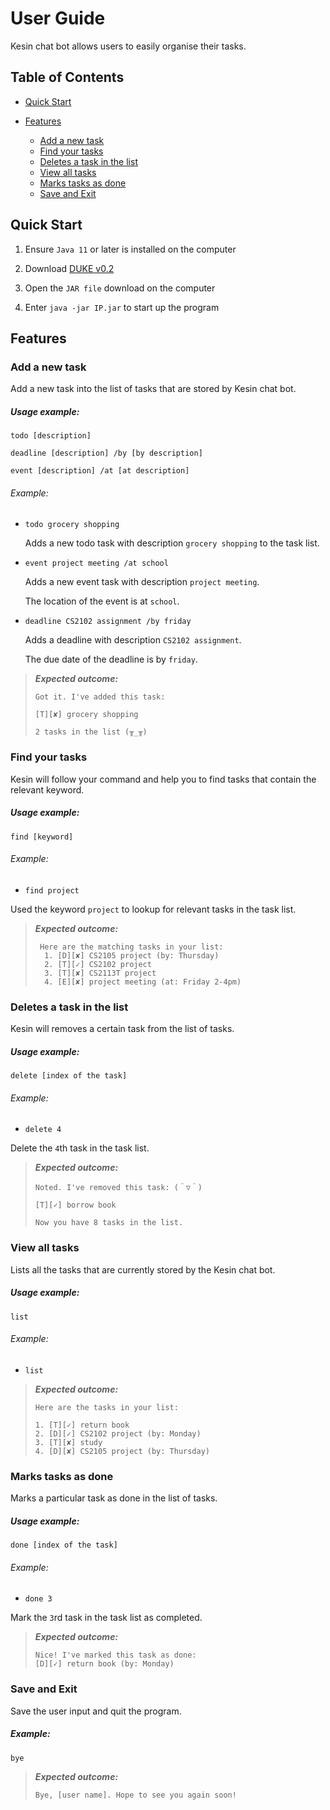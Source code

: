 # User Guide
Kesin chat bot allows users to easily organise their tasks. 


## Table of Contents


- [Quick Start](https://github.com/itskesin/duke/tree/master/docs#quick-start)
- [Features](https://github.com/itskesin/duke/tree/master/docs#features)
    
    - [Add a new task](https://github.com/itskesin/duke/tree/master/docs#add-a-new-task)
    - [Find your tasks](https://github.com/itskesin/duke/tree/master/docs#find-your-tasks)
    - [Deletes a task in the list](https://github.com/itskesin/duke/tree/master/docs#deletes-a-task-in-the-list)
    - [View all tasks](https://github.com/itskesin/duke/tree/master/docs#view-all-tasks)
    - [Marks tasks as done](https://github.com/itskesin/duke/tree/master/docs#marks-tasks-as-done)
    - [Save and Exit](https://github.com/itskesin/duke/tree/master/docs#save-and-exit)

## Quick Start 

  1. Ensure `Java 11` or later is installed on the computer
    
  2. Download [DUKE v0.2](https://github.com/itskesin/duke/releases)
    
  3. Open the `JAR file` download on the computer
    
  4. Enter `java -jar IP.jar` to start up the program

## Features

### Add a new task 

Add a new task into the list of tasks that are stored by Kesin chat bot.

##### Usage example:

`todo [description]`

`deadline [description] /by [by description]`

`event [description] /at [at description]`

###### Example: 
 
 - `todo grocery shopping`
   
   Adds a new todo task with description `grocery shopping` to the task list. 
  
 - `event project meeting /at school`
 
   Adds a new event task with description `project meeting`. 
   
   The location of the event is at `school`.
   
  - `deadline CS2102 assignment /by friday`
   
     Adds a deadline with description `CS2102 assignment`. 
     
     The due date of the deadline is by `friday`.
   
> ***Expected outcome:***
>
>     Got it. I've added this task:
>                               
>     [T][✘] grocery shopping
>
>     2 tasks in the list (╥_╥)
                     
### Find your tasks
Kesin will follow your command and help you to find tasks that contain the relevant keyword.

##### Usage example:

`find [keyword]`

###### Example: 

- `find project`

Used the keyword `project` to lookup for relevant tasks in the task list.

> ***Expected outcome:***
>     
>      Here are the matching tasks in your list:
>       1. [D][✘] CS2105 project (by: Thursday)
>       2. [T][✓] CS2102 project
>       3. [T][✘] CS2113T project
>       4. [E][✘] project meeting (at: Friday 2-4pm)


### Deletes a task in the list

Kesin will removes a certain task from the list of tasks.

##### Usage example:
`delete [index of the task]`

###### Example: 

- `delete 4`

Delete the `4`th task in the task list. 
   
> ***Expected outcome:***
>
>     Noted. I've removed this task: (＾▽＾)
>                                
>     [T][✓] borrow book
>   
>     Now you have 8 tasks in the list.
>
>

### View all tasks
Lists all the tasks that are currently stored by the Kesin chat bot.

##### Usage example:
`list`

###### Example: 

- `list`
   
> ***Expected outcome:***
> 
>     Here are the tasks in your list:
>                 
>     1. [T][✓] return book
>     2. [D][✓] CS2102 project (by: Monday)
>     3. [T][✘] study
>     4. [D][✘] CS2105 project (by: Thursday)

### Marks tasks as done
Marks a particular task as done in the list of tasks.

##### Usage example:
`done [index of the task]`

###### Example: 

- `done 3`

Mark the `3`rd task in the task list as completed.

> ***Expected outcome:***
> 
>     Nice! I've marked this task as done:
>     [D][✓] return book (by: Monday)

### Save and Exit
Save the user input and quit the program.

##### Example:
`bye`

> ***Expected outcome:***
> 
>     Bye, [user name]. Hope to see you again soon!
